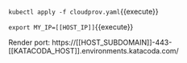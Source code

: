 `kubectl apply -f cloudprov.yaml`{{execute}}

`export MY_IP=[[HOST_IP]]`{{execute}}


Render port: https://[[HOST_SUBDOMAIN]]-443-[[KATACODA_HOST]].environments.katacoda.com/

